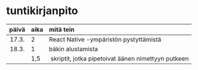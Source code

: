 # tuntikirjanpito

| päivä | aika | mitä tein |
| :----:|:-----| :-----|
| 17.3. | 2    | React Native -ympäristön pystyttämistä |
| 18.3. | 1    | bäkin alustamista |
|       | 1,5  | skriptit, jotka pipetoivat äänen nimettyyn putkeen |
